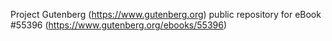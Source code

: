 Project Gutenberg (https://www.gutenberg.org) public repository for
eBook #55396 (https://www.gutenberg.org/ebooks/55396)
